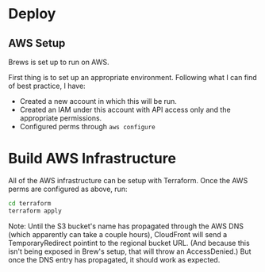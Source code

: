 # Deploy

## AWS Setup

Brews is set up to run on AWS. 

First thing is to set up an appropriate environment. Following what I can find of best
practice, I have:

* Created a new account in which this will be run.
* Created an IAM under this account with API access only and the appropriate
    permissions.
* Configured perms through `aws configure`

# Build AWS Infrastructure

All of the AWS infrastructure can be setup with Terraform. Once the AWS perms are
configured as above, run:

```bash
cd terraform
terraform apply
```

Note: Until the S3 bucket's name has propagated through the AWS DNS (which apparently
can take a couple hours), CloudFront will send a TemporaryRedirect pointint to the
regional bucket URL. (And because this isn't being exposed in Brew's setup, that will
throw an AccessDenied.) But once the DNS entry has propagated, it should work as
expected.
